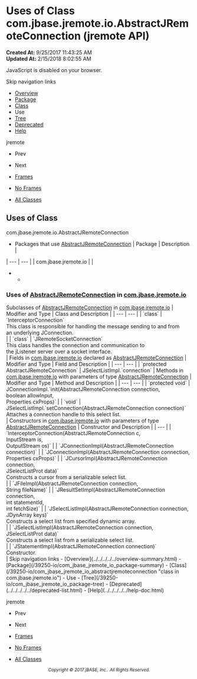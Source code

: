 # Uses of Class com.jbase.jremote.io.AbstractJRemoteConnection (jremote   API)

**Created At:** 9/25/2017 11:43:25 AM  
**Updated At:** 2/15/2018 8:02:55 AM  

<script type="text/javascript"><!--
    try {
        if (location.href.indexOf('is-external=true') == -1) {
            parent.document.title="Uses of Class com.jbase.jremote.io.AbstractJRemoteConnection (jremote   API)";
        }
    }
    catch(err) {
    }
//--></script><noscript><div>JavaScript is disabled on your browser.</div></noscript><!-- ========= START OF TOP NAVBAR ======= -->
<!--   -->
Skip navigation links
<!--   -->
- [Overview](../../../../../overview-summary.html)
- [Package](/39250-io/com_jbase_jremote_io_package-summary)
- [Class](/39250-io/com_jbase_jremote_io_abstractjremoteconnection "class in com.jbase.jremote.io")
- Use
- [Tree](/39250-io/com_jbase_jremote_io_package-tree)
- [Deprecated](../../../../../deprecated-list.html)
- [Help](../../../../../help-doc.html)


jremote <br>

- Prev
- Next


- [Frames](../../../../../index.html?com/jbase/jremote/io/class-use//39253-class-use/com_jbase_jremote_io_class-use_AbstractJRemoteConnection)
- [No Frames](/39253-class-use/com_jbase_jremote_io_class-use_AbstractJRemoteConnection)


- [All Classes](../../../../../allclasses-noframe.html)


<script type="text/javascript"><!--
  allClassesLink = document.getElementById("allclasses_navbar_top");
  if(window==top) {
    allClassesLink.style.display = "block";
  }
  else {
    allClassesLink.style.display = "none";
  }
  //--></script>
<!--   -->
<!-- ========= END OF TOP NAVBAR ========= -->
## Uses of Class
com.jbase.jremote.io.AbstractJRemoteConnection

- <caption><span>Packages that use <a href="/39250-io/com_jbase_jremote_io_abstractjremoteconnection" title="class in com.jbase.jremote.io">AbstractJRemoteConnection</a></span><span class="tabEnd"> </span></caption>| Package | Description |
| --- | --- |
| com.jbase.jremote.io |   |
- - <!--   -->
### Uses of [AbstractJRemoteConnection](/39250-io/com_jbase_jremote_io_abstractjremoteconnection "class in com.jbase.jremote.io") in [com.jbase.jremote.io](/39250-io/com_jbase_jremote_io_package-summary)


<caption><span>Subclasses of <a href="/39250-io/com_jbase_jremote_io_abstractjremoteconnection" title="class in com.jbase.jremote.io">AbstractJRemoteConnection</a> in <a href="/39250-io/com_jbase_jremote_io_package-summary">com.jbase.jremote.io</a></span><span class="tabEnd"> </span></caption>| Modifier and Type | Class and Description |
| --- | --- |
| `class` | `InterceptorConnection`<br>This class is responsible for handling the message sending to and from<br> an underlying JConnection.<br> |
| `class` | `JRemoteSocketConnection`<br>This class handles the connection and communication to<br> the jListener server over a socket interface.<br> |



<caption><span>Fields in <a href="/39250-io/com_jbase_jremote_io_package-summary">com.jbase.jremote.io</a> declared as <a href="/39250-io/com_jbase_jremote_io_abstractjremoteconnection" title="class in com.jbase.jremote.io">AbstractJRemoteConnection</a></span><span class="tabEnd"> </span></caption>| Modifier and Type | Field and Description |
| --- | --- |
| `protected AbstractJRemoteConnection` | JSelectListImpl.`connection`  |



<caption><span>Methods in <a href="/39250-io/com_jbase_jremote_io_package-summary">com.jbase.jremote.io</a> with parameters of type <a href="/39250-io/com_jbase_jremote_io_abstractjremoteconnection" title="class in com.jbase.jremote.io">AbstractJRemoteConnection</a></span><span class="tabEnd"> </span></caption>| Modifier and Type | Method and Description |
| --- | --- |
| `protected void` | JConnectionImpl.`init(AbstractJRemoteConnection connection,<br>    boolean allowInput,<br>    Properties cxProps)`  |
| `void` | JSelectListImpl.`setConnection(AbstractJRemoteConnection connection)`<br>Attaches a connection handle to this select list.<br> |



<caption><span>Constructors in <a href="/39250-io/com_jbase_jremote_io_package-summary">com.jbase.jremote.io</a> with parameters of type <a href="/39250-io/com_jbase_jremote_io_abstractjremoteconnection" title="class in com.jbase.jremote.io">AbstractJRemoteConnection</a></span><span class="tabEnd"> </span></caption>| Constructor and Description |
| --- |
| `InterceptorConnection(AbstractJRemoteConnection c,<br>                     InputStream is,<br>                     OutputStream os)`  |
| `JConnectionImpl(AbstractJRemoteConnection connection)`  |
| `JConnectionImpl(AbstractJRemoteConnection connection,<br>               Properties cxProps)`  |
| `JCursorImpl(AbstractJRemoteConnection connection,<br>           JSelectListProt data)`<br>Constructs a cursor from a serializable select list.<br> |
| `JFileImpl(AbstractJRemoteConnection connection,<br>         String fileName)`  |
| `JResultSetImpl(AbstractJRemoteConnection connection,<br>              int statementId,<br>              int fetchSize)`  |
| `JSelectListImpl(AbstractJRemoteConnection connection,<br>               JDynArray keys)`<br>Constructs a select list from specified dynamic array.<br> |
| `JSelectListImpl(AbstractJRemoteConnection connection,<br>               JSelectListProt data)`<br>Constructs a select list from a serializable select list.<br> |
| `JStatementImpl(AbstractJRemoteConnection connection)`<br>Constructor.<br> |
<!-- ======= START OF BOTTOM NAVBAR ====== -->
<!--   -->
Skip navigation links
<!--   -->
- [Overview](../../../../../overview-summary.html)
- [Package](/39250-io/com_jbase_jremote_io_package-summary)
- [Class](/39250-io/com_jbase_jremote_io_abstractjremoteconnection "class in com.jbase.jremote.io")
- Use
- [Tree](/39250-io/com_jbase_jremote_io_package-tree)
- [Deprecated](../../../../../deprecated-list.html)
- [Help](../../../../../help-doc.html)


jremote <br>

- Prev
- Next


- [Frames](../../../../../index.html?com/jbase/jremote/io/class-use//39253-class-use/com_jbase_jremote_io_class-use_AbstractJRemoteConnection)
- [No Frames](/39253-class-use/com_jbase_jremote_io_class-use_AbstractJRemoteConnection)


- [All Classes](../../../../../allclasses-noframe.html)


<script type="text/javascript"><!--
  allClassesLink = document.getElementById("allclasses_navbar_bottom");
  if(window==top) {
    allClassesLink.style.display = "block";
  }
  else {
    allClassesLink.style.display = "none";
  }
  //--></script>
<!--   -->
<!-- ======== END OF BOTTOM NAVBAR ======= -->
<small>			<center>			<i>Copyright © 2017 jBASE, Inc.. All Rights Reserved.</i>		</center></small>
